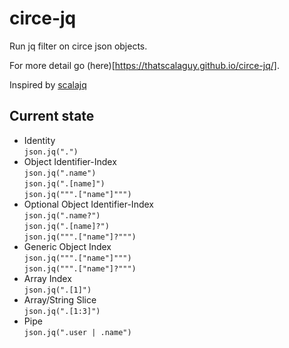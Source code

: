 # circe-jq

Run jq filter on circe json objects.

For more detail go (here)[https://thatscalaguy.github.io/circe-jq/].

Inspired by [scalajq](https://github.com/6u1ll4um3/scalajq)

## Current state
- Identity \
```json.jq(".")```
- Object Identifier-Index \
```json.jq(".name")``` \
```json.jq(".[name]")``` \
```json.jq(""".["name"]""")```
- Optional Object Identifier-Index \
```json.jq(".name?")``` \
```json.jq(".[name]?")``` \
```json.jq(""".["name"]?""")```
- Generic Object Index \
```json.jq(""".["name"]""")```\
```json.jq(""".["name"]?""")```
- Array Index \
```json.jq(".[1]")```
- Array/String Slice \
```json.jq(".[1:3]")```
- Pipe \
```json.jq(".user | .name")```